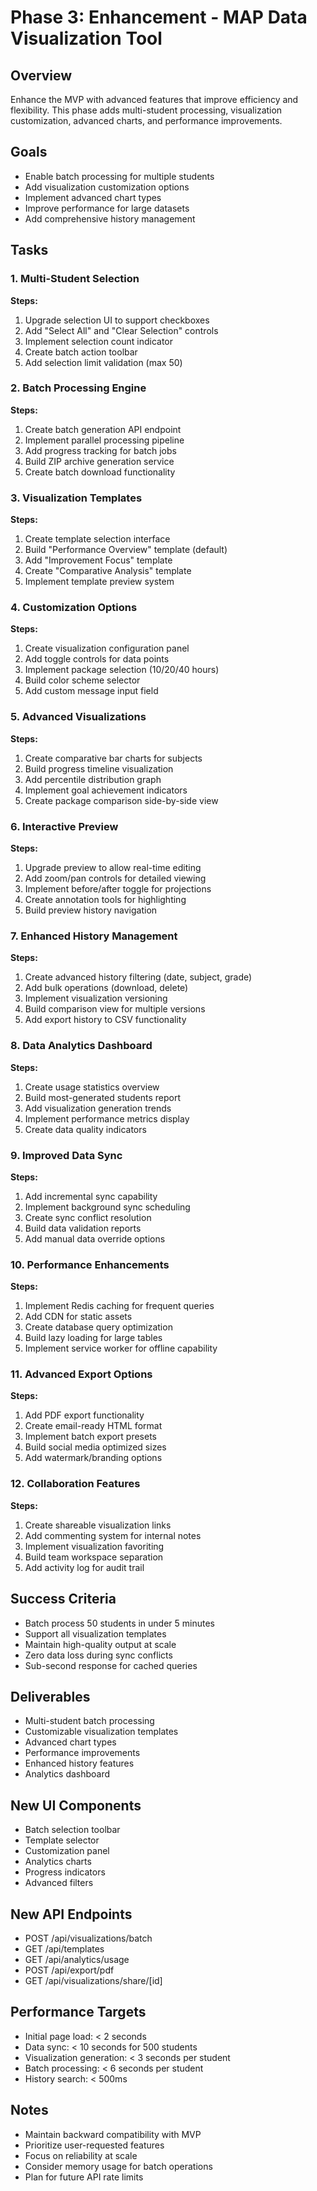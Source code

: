 # Phase 3: Enhancement - MAP Data Visualization Tool

## Overview
Enhance the MVP with advanced features that improve efficiency and flexibility. This phase adds multi-student processing, visualization customization, advanced charts, and performance improvements.

## Goals
- Enable batch processing for multiple students
- Add visualization customization options
- Implement advanced chart types
- Improve performance for large datasets
- Add comprehensive history management

## Tasks

### 1. Multi-Student Selection
**Steps:**
1. Upgrade selection UI to support checkboxes
2. Add "Select All" and "Clear Selection" controls
3. Implement selection count indicator
4. Create batch action toolbar
5. Add selection limit validation (max 50)

### 2. Batch Processing Engine
**Steps:**
1. Create batch generation API endpoint
2. Implement parallel processing pipeline
3. Add progress tracking for batch jobs
4. Build ZIP archive generation service
5. Create batch download functionality

### 3. Visualization Templates
**Steps:**
1. Create template selection interface
2. Build "Performance Overview" template (default)
3. Add "Improvement Focus" template
4. Create "Comparative Analysis" template
5. Implement template preview system

### 4. Customization Options
**Steps:**
1. Create visualization configuration panel
2. Add toggle controls for data points
3. Implement package selection (10/20/40 hours)
4. Build color scheme selector
5. Add custom message input field

### 5. Advanced Visualizations
**Steps:**
1. Create comparative bar charts for subjects
2. Build progress timeline visualization
3. Add percentile distribution graph
4. Implement goal achievement indicators
5. Create package comparison side-by-side view

### 6. Interactive Preview
**Steps:**
1. Upgrade preview to allow real-time editing
2. Add zoom/pan controls for detailed viewing
3. Implement before/after toggle for projections
4. Create annotation tools for highlighting
5. Build preview history navigation

### 7. Enhanced History Management
**Steps:**
1. Create advanced history filtering (date, subject, grade)
2. Add bulk operations (download, delete)
3. Implement visualization versioning
4. Build comparison view for multiple versions
5. Add export history to CSV functionality

### 8. Data Analytics Dashboard
**Steps:**
1. Create usage statistics overview
2. Build most-generated students report
3. Add visualization generation trends
4. Implement performance metrics display
5. Create data quality indicators

### 9. Improved Data Sync
**Steps:**
1. Add incremental sync capability
2. Implement background sync scheduling
3. Create sync conflict resolution
4. Build data validation reports
5. Add manual data override options

### 10. Performance Enhancements
**Steps:**
1. Implement Redis caching for frequent queries
2. Add CDN for static assets
3. Create database query optimization
4. Build lazy loading for large tables
5. Implement service worker for offline capability

### 11. Advanced Export Options
**Steps:**
1. Add PDF export functionality
2. Create email-ready HTML format
3. Implement batch export presets
4. Build social media optimized sizes
5. Add watermark/branding options

### 12. Collaboration Features
**Steps:**
1. Create shareable visualization links
2. Add commenting system for internal notes
3. Implement visualization favoriting
4. Build team workspace separation
5. Add activity log for audit trail

## Success Criteria
- Batch process 50 students in under 5 minutes
- Support all visualization templates
- Maintain high-quality output at scale
- Zero data loss during sync conflicts
- Sub-second response for cached queries

## Deliverables
- Multi-student batch processing
- Customizable visualization templates
- Advanced chart types
- Performance improvements
- Enhanced history features
- Analytics dashboard

## New UI Components
- Batch selection toolbar
- Template selector
- Customization panel
- Analytics charts
- Progress indicators
- Advanced filters

## New API Endpoints
- POST /api/visualizations/batch
- GET /api/templates
- GET /api/analytics/usage
- POST /api/export/pdf
- GET /api/visualizations/share/[id]

## Performance Targets
- Initial page load: < 2 seconds
- Data sync: < 10 seconds for 500 students
- Visualization generation: < 3 seconds per student
- Batch processing: < 6 seconds per student
- History search: < 500ms

## Notes
- Maintain backward compatibility with MVP
- Prioritize user-requested features
- Focus on reliability at scale
- Consider memory usage for batch operations
- Plan for future API rate limits 